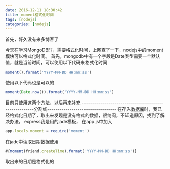 ```yaml
---
date: 2016-12-11 18:30:42
title: moment格式化时间
tags: [nodejs]
categories: [nodejs]
---
```

首先，好久没有来多博客了

今天在学习MongoDB时，需要格式化时间，上网查了一下，nodejs中的moment模块可以格式化时间。
首先，mongodb中有一个字段是Date类型需要一个默认值，就是当前时间，可以使用以下代码来格式化时间

```javascript
moment().format('YYYY-MM-DD HH:mm:ss')  
```
使用以下代码也是可以的

```javascript
moment(Date.now()).format('YYYY-MM-DD HH:mm:ss')  
```
目前只使用这两个方法，以后再来补充
------------------------------------------------------分割线----------------------------------
在存入[数据库](http://lib.csdn.net/base/mysql)时，我已经格式化日期了，取出来发现是没有格式的数据，很纳闷，不知道原因，找到了解决办法。
express我是用的jade模板，
在app.js中加入

```javascript
app.locals.moment = require('moment')  
```
在jade中读取日期数据使用

```javascript
#{moment(friend.createTime).format('YYYY-MM-DD HH:mm:ss')}  
```
取出来的日期是格式化的
